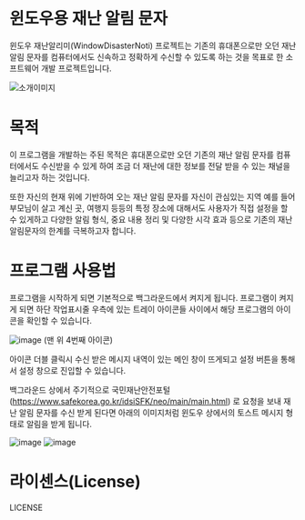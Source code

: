# 윈도우용 재난 알림 문자


윈도우 재난알리미(WindowDisasterNoti) 프로젝트는 기존의 휴대폰으로만 오던 재난 알림 문자를 컴퓨터에서도 신속하고 정확하게 수신할 수 있도록 하는 것을 목표로 한 소프트웨어 개발 프로젝트입니다.

![소개이미지](https://github.com/chungddong/WindowDisasterNoti/assets/48167704/be14e044-4419-4224-bed3-7a745c382aed)


# 목적

이 프로그램을 개발하는 주된 목적은 휴대폰으로만 오던 기존의 재난 알림 문자를 컴퓨터에서도 수신받을 수 있게 하여 조금 더 재난에 대한 정보를 전달 받을 수 있는 채널을 늘리고자 하는 것입니다.

또한 자신의 현재 위에 기반하여 오는 재난 알림 문자를 자신이 관심있는 지역 예를 들어 부모님이 살고 계신 곳, 여행지 등등의 특정 장소에 대해서도 사용자가 직접 설정을 할 수 있게하고 다양한 알림 형식, 중요 내용 정리 및 다양한 시각 효과 등으로 기존의 재난 알림문자의 한계를 극복하고자 합니다.


# 프로그램 사용법

프로그램을 시작하게 되면 기본적으로 백그라운드에서 켜지게 됩니다. 프로그램이 켜지게 되면 하단 작업표시줄 우측에 있는 트레이 아이콘들 사이에서 해당 프로그램의 아이콘을 확인할 수 있습니다.

![image](https://github.com/chungddong/WindowDisasterNoti/assets/48167704/68b98e0c-b3db-41d1-8ce5-8ea586039118)  (맨 위 4번째 아이콘)

아이콘 더블 클릭시 수신 받은 메시지 내역이 있는 메인 창이 뜨게되고 설정 버튼을 통해서 설정 창으로 진입할 수 있습니다.



백그라운드 상에서 주기적으로 국민재난안전포털(https://www.safekorea.go.kr/idsiSFK/neo/main/main.html) 로 요청을 보내 재난 알림 문자를 수신 받게 된다면 아래의 이미지처럼 윈도우 상에서의 토스트 메시지 형태로 알림을 받게 됩니다.

![image](https://github.com/chungddong/WindowDisasterNoti/assets/48167704/3b44648a-103e-4500-8eeb-6dd0170dda4b) ![image](https://github.com/chungddong/WindowDisasterNoti/assets/48167704/de424096-09b5-4192-98f8-90802d9c3b28)



# 라이센스(License)

LICENSE
